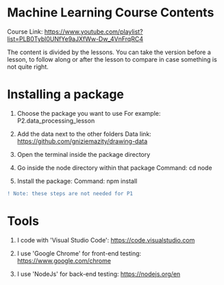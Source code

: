 # Machine Learning Course Contents
Course Link: https://www.youtube.com/playlist?list=PLB0Tybl0UNfYe9aJXfWw-Dw_4VnFrqRC4

The content is divided by the lessons. You can take the version before a lesson, to follow along or after the lesson to compare in case something is not quite right.


# Installing a package

1. Choose the package you want to use
For example: P2.data_processing_lesson

2. Add the data next to the other folders
Data link: https://github.com/gniziemazity/drawing-data

3. Open the terminal inside the package directory

4. Go inside the node directory within that package
Command: cd node

5. Install the package:
Command: npm install

```diff
! Note: these steps are not needed for P1
```

# Tools

1. I code with 'Visual Studio Code':
https://code.visualstudio.com

2. I use 'Google Chrome' for front-end testing:
https://www.google.com/chrome

3. I use 'NodeJs' for back-end testing:
https://nodejs.org/en
